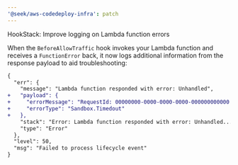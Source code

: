 ```yaml
---
'@seek/aws-codedeploy-infra': patch
---
```


HookStack: Improve logging on Lambda function errors

When the `BeforeAllowTraffic` hook invokes your Lambda function and receives a `FunctionError` back, it now logs additional information from the response payload to aid troubleshooting:

```diff
{
  "err": {
    "message": "Lambda function responded with error: Unhandled",
+   "payload": {
+     "errorMessage": "RequestId: 00000000-0000-0000-0000-000000000000 Error: Task timed out after 1.00 seconds",
+     "errorType": "Sandbox.Timedout"
+   },
    "stack": "Error: Lambda function responded with error: Unhandled...",
    "type": "Error"
  },
  "level": 50,
  "msg": "Failed to process lifecycle event"
}
```

